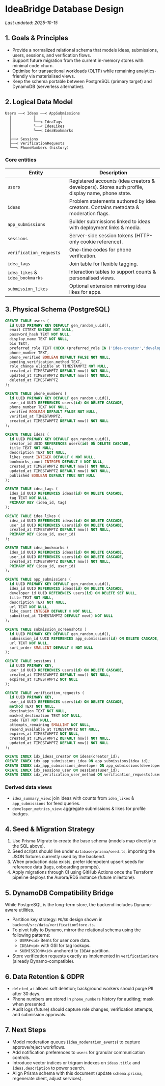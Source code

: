 # IdeaBridge Database Design

_Last updated: 2025-10-15_

## 1. Goals & Principles
- Provide a normalized relational schema that models ideas, submissions, users, sessions, and verification flows.
- Support future migration from the current in-memory stores with minimal code churn.
- Optimise for transactional workloads (OLTP) while remaining analytics-friendly via materialised views.
- Keep the schema portable between PostgreSQL (primary target) and DynamoDB (serverless alternative).

## 2. Logical Data Model
```
Users ──< Ideas ──< AppSubmissions
  │          │           │
  │          └──< IdeaTags
  │          └──< IdeaLikes
  │          └──< IdeaBookmarks
  │
  ├──< Sessions
  ├──< VerificationRequests
  └──< PhoneNumbers (history)
```

### Core entities
| Entity | Description |
| --- | --- |
| `users` | Registered accounts (idea creators & developers). Stores auth profile, display name, phone state. |
| `ideas` | Problem statements authored by idea creators. Contains metadata & moderation flags. |
| `app_submissions` | Builder submissions linked to ideas with deployment links & media. |
| `sessions` | Server-side session tokens (HTTP-only cookie reference). |
| `verification_requests` | One-time codes for phone verification. |
| `idea_tags` | Join table for flexible tagging. |
| `idea_likes` & `idea_bookmarks` | Interaction tables to support counts & personalised views. |
| `submission_likes` | Optional extension mirroring idea likes for apps. |

## 3. Physical Schema (PostgreSQL)

```sql
CREATE TABLE users (
  id UUID PRIMARY KEY DEFAULT gen_random_uuid(),
  email CITEXT UNIQUE NOT NULL,
  password_hash TEXT NOT NULL,
  display_name TEXT NOT NULL,
  bio TEXT,
  preferred_role TEXT CHECK (preferred_role IN ('idea-creator','developer')),
  phone_number TEXT,
  phone_verified BOOLEAN DEFAULT FALSE NOT NULL,
  pending_verification_method TEXT,
  role_change_eligible_at TIMESTAMPTZ NOT NULL,
  created_at TIMESTAMPTZ DEFAULT now() NOT NULL,
  updated_at TIMESTAMPTZ DEFAULT now() NOT NULL,
  deleted_at TIMESTAMPTZ
);

CREATE TABLE phone_numbers (
  id UUID PRIMARY KEY DEFAULT gen_random_uuid(),
  user_id UUID REFERENCES users(id) ON DELETE CASCADE,
  phone_number TEXT NOT NULL,
  verified BOOLEAN DEFAULT FALSE NOT NULL,
  verified_at TIMESTAMPTZ,
  created_at TIMESTAMPTZ DEFAULT now() NOT NULL
);

CREATE TABLE ideas (
  id UUID PRIMARY KEY DEFAULT gen_random_uuid(),
  creator_id UUID REFERENCES users(id) ON DELETE CASCADE,
  title TEXT NOT NULL,
  description TEXT NOT NULL,
  likes_count INTEGER DEFAULT 0 NOT NULL,
  bookmarks_count INTEGER DEFAULT 0 NOT NULL,
  created_at TIMESTAMPTZ DEFAULT now() NOT NULL,
  updated_at TIMESTAMPTZ DEFAULT now() NOT NULL,
  published BOOLEAN DEFAULT TRUE NOT NULL
);

CREATE TABLE idea_tags (
  idea_id UUID REFERENCES ideas(id) ON DELETE CASCADE,
  tag TEXT NOT NULL,
  PRIMARY KEY (idea_id, tag)
);

CREATE TABLE idea_likes (
  idea_id UUID REFERENCES ideas(id) ON DELETE CASCADE,
  user_id UUID REFERENCES users(id) ON DELETE CASCADE,
  created_at TIMESTAMPTZ DEFAULT now() NOT NULL,
  PRIMARY KEY (idea_id, user_id)
);

CREATE TABLE idea_bookmarks (
  idea_id UUID REFERENCES ideas(id) ON DELETE CASCADE,
  user_id UUID REFERENCES users(id) ON DELETE CASCADE,
  created_at TIMESTAMPTZ DEFAULT now() NOT NULL,
  PRIMARY KEY (idea_id, user_id)
);

CREATE TABLE app_submissions (
  id UUID PRIMARY KEY DEFAULT gen_random_uuid(),
  idea_id UUID REFERENCES ideas(id) ON DELETE CASCADE,
  developer_id UUID REFERENCES users(id) ON DELETE SET NULL,
  title TEXT NOT NULL,
  description TEXT NOT NULL,
  url TEXT NOT NULL,
  like_count INTEGER DEFAULT 0 NOT NULL,
  submitted_at TIMESTAMPTZ DEFAULT now() NOT NULL
);

CREATE TABLE submission_screenshots (
  id UUID PRIMARY KEY DEFAULT gen_random_uuid(),
  submission_id UUID REFERENCES app_submissions(id) ON DELETE CASCADE,
  url TEXT NOT NULL,
  sort_order SMALLINT DEFAULT 0 NOT NULL
);

CREATE TABLE sessions (
  id UUID PRIMARY KEY,
  user_id UUID REFERENCES users(id) ON DELETE CASCADE,
  created_at TIMESTAMPTZ DEFAULT now() NOT NULL,
  expires_at TIMESTAMPTZ NOT NULL
);

CREATE TABLE verification_requests (
  id UUID PRIMARY KEY,
  user_id UUID REFERENCES users(id) ON DELETE CASCADE,
  method TEXT NOT NULL,
  destination TEXT NOT NULL,
  masked_destination TEXT NOT NULL,
  code TEXT NOT NULL,
  attempts_remaining SMALLINT NOT NULL,
  resend_available_at TIMESTAMPTZ NOT NULL,
  expires_at TIMESTAMPTZ NOT NULL,
  created_at TIMESTAMPTZ DEFAULT now() NOT NULL,
  updated_at TIMESTAMPTZ DEFAULT now() NOT NULL
);

CREATE INDEX idx_ideas_creator ON ideas(creator_id);
CREATE INDEX idx_app_submissions_idea ON app_submissions(idea_id);
CREATE INDEX idx_app_submissions_developer ON app_submissions(developer_id);
CREATE INDEX idx_sessions_user ON sessions(user_id);
CREATE INDEX idx_verification_user_method ON verification_requests(user_id, method);
```

### Derived data views
- `idea_summary_view`: join ideas with counts from `idea_likes` & `app_submissions` for feed queries.
- `developer_metrics_view`: aggregate submissions & likes for profile badges.

## 4. Seed & Migration Strategy
1. Use Prisma Migrate to create the base schema (models map directly to the SQL above).
2. Seed scripts should live under `database/prisma/seed.ts`, importing the JSON fixtures currently used by the backend.
3. When production data exists, prefer idempotent upsert seeds for reference data (tags, onboarding prompts).
4. Apply migrations through CI using GitHub Actions once the Terraform pipeline deploys the Aurora/RDS instance (future milestone).

## 5. DynamoDB Compatibility Bridge
While PostgreSQL is the long-term store, the backend includes Dynamo-aware utilities.
- Partition key strategy: `PK`/`SK` design shown in `backend/src/data/verificationStore.ts`.
- To pivot fully to Dynamo, mirror the relational schema using the following patterns:
  - `USER#<id>` items for user core data.
  - `IDEA#<id>` with GSI for tag lookups.
  - `SUBMISSION#<id>` anchored to `IDEA#` partition.
- Store verification requests exactly as implemented in `verificationStore` (already Dynamo-compatible).

## 6. Data Retention & GDPR
- `deleted_at` allows soft deletion; background workers should purge PII after 30 days.
- Phone numbers are stored in `phone_numbers` history for auditing; mask when presented.
- Audit logs (future) should capture role changes, verification attempts, and submission approvals.

## 7. Next Steps
- Model moderation queues (`idea_moderation_events`) to capture approve/reject workflows.
- Add notification preferences to `users` for granular communication controls.
- Introduce vector indices or trigram indexes on `ideas.title` and `ideas.description` to power search.
- Align Prisma schema with this document (update `schema.prisma`, regenerate client, adjust services).
